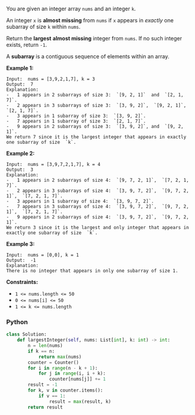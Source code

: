 You are given an integer array  `nums`  and an integer  `k`.

An integer  `x`  is  **almost missing**  from  `nums`  if  `x`  appears in  _exactly_  one subarray of size  `k`  within  `nums`.

Return the  **largest**  **almost missing**  integer from  `nums`. If no such integer exists, return  `-1`.

A **subarray** is a contiguous sequence of elements within an array.

**Example 1:**
```
Input:  nums = [3,9,2,1,7], k = 3
Output:  7
Explanation:
-   1 appears in 2 subarrays of size 3:  `[9, 2, 1]`  and  `[2, 1, 7]`.
-   2 appears in 3 subarrays of size 3:  `[3, 9, 2]`,  `[9, 2, 1]`,  `[2, 1, 7]`.
-   3 appears in 1 subarray of size 3:  `[3, 9, 2]`.
-   7 appears in 1 subarray of size 3:  `[2, 1, 7]`.
-   9 appears in 2 subarrays of size 3:  `[3, 9, 2]`, and  `[9, 2, 1]`.
We return 7 since it is the largest integer that appears in exactly one subarray of size  `k`.
```

**Example 2:**
```
Input:  nums = [3,9,7,2,1,7], k = 4
Output:  3
Explanation:
-   1 appears in 2 subarrays of size 4:  `[9, 7, 2, 1]`,  `[7, 2, 1, 7]`.
-   2 appears in 3 subarrays of size 4:  `[3, 9, 7, 2]`,  `[9, 7, 2, 1]`,  `[7, 2, 1, 7]`.
-   3 appears in 1 subarray of size 4:  `[3, 9, 7, 2]`.
-   7 appears in 3 subarrays of size 4:  `[3, 9, 7, 2]`,  `[9, 7, 2, 1]`,  `[7, 2, 1, 7]`.
-   9 appears in 2 subarrays of size 4:  `[3, 9, 7, 2]`,  `[9, 7, 2, 1]`.
We return 3 since it is the largest and only integer that appears in exactly one subarray of size  `k`.
```

**Example 3:**
```
Input:  nums = [0,0], k = 1
Output:  -1
Explanation:
There is no integer that appears in only one subarray of size 1.
```

**Constraints:**

-   `1 <= nums.length <= 50`
-   `0 <= nums[i] <= 50`
-   `1 <= k <= nums.length`



### Python

```python
class Solution:
    def largestInteger(self, nums: List[int], k: int) -> int:
        n = len(nums)
        if k == n:
            return max(nums)
        counter = Counter()
        for i in range(n - k + 1):
            for j in range(i, i + k):
                counter[nums[j]] += 1
        result = -1
        for k, v in counter.items():
            if v == 1:
                result = max(result, k)
        return result
```
